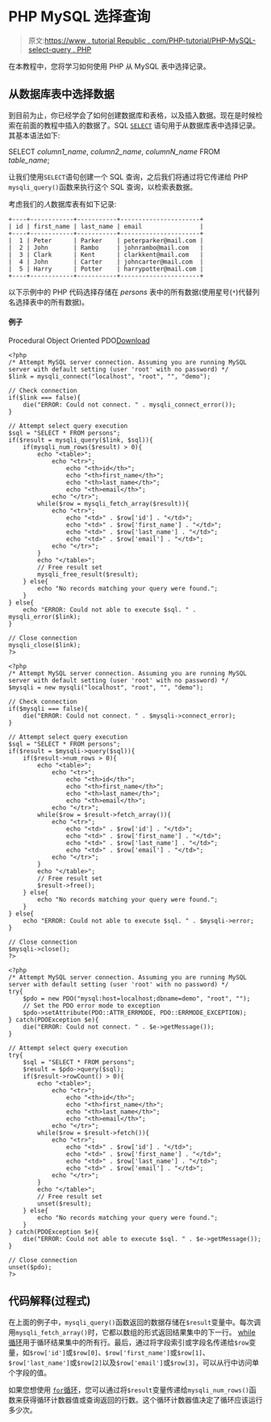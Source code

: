 # PHP MySQL 选择查询

> 原文:[https://www . tutorial Republic . com/PHP-tutorial/PHP-MySQL-select-query . PHP](https://www.tutorialrepublic.com/php-tutorial/php-mysql-select-query.php)

在本教程中，您将学习如何使用 PHP 从 MySQL 表中选择记录。

## 从数据库表中选择数据

到目前为止，你已经学会了如何创建数据库和表格，以及插入数据。现在是时候检索在前面的教程中插入的数据了。SQL [`SELECT`](../sql-tutorial/sql-select-statement.php) 语句用于从数据库表中选择记录。其基本语法如下:

SELECT *column1_name*, *column2_name*, *columnN_name* FROM *table_name*;

让我们使用`SELECT`语句创建一个 SQL 查询，之后我们将通过将它传递给 PHP `mysqli_query()`函数来执行这个 SQL 查询，以检索表数据。

考虑我们的*人*数据库表有如下记录:

```
+----+------------+-----------+----------------------+
| id | first_name | last_name | email                |
+----+------------+-----------+----------------------+
|  1 | Peter      | Parker    | peterparker@mail.com |
|  2 | John       | Rambo     | johnrambo@mail.com   |
|  3 | Clark      | Kent      | clarkkent@mail.com   |
|  4 | John       | Carter    | johncarter@mail.com  |
|  5 | Harry      | Potter    | harrypotter@mail.com |
+----+------------+-----------+----------------------+

```

以下示例中的 PHP 代码选择存储在 *persons* 表中的所有数据(使用星号(`*`)代替列名选择表中的所有数据)。

#### 例子

Procedural Object Oriented PDO[Download](../examples/bin/download-source.php?topic=php&file=mysql-select-query "Download Source Code")

```
<?php
/* Attempt MySQL server connection. Assuming you are running MySQL
server with default setting (user 'root' with no password) */
$link = mysqli_connect("localhost", "root", "", "demo");

// Check connection
if($link === false){
    die("ERROR: Could not connect. " . mysqli_connect_error());
}

// Attempt select query execution
$sql = "SELECT * FROM persons";
if($result = mysqli_query($link, $sql)){
    if(mysqli_num_rows($result) > 0){
        echo "<table>";
            echo "<tr>";
                echo "<th>id</th>";
                echo "<th>first_name</th>";
                echo "<th>last_name</th>";
                echo "<th>email</th>";
            echo "</tr>";
        while($row = mysqli_fetch_array($result)){
            echo "<tr>";
                echo "<td>" . $row['id'] . "</td>";
                echo "<td>" . $row['first_name'] . "</td>";
                echo "<td>" . $row['last_name'] . "</td>";
                echo "<td>" . $row['email'] . "</td>";
            echo "</tr>";
        }
        echo "</table>";
        // Free result set
        mysqli_free_result($result);
    } else{
        echo "No records matching your query were found.";
    }
} else{
    echo "ERROR: Could not able to execute $sql. " . mysqli_error($link);
}

// Close connection
mysqli_close($link);
?>
```

```
<?php
/* Attempt MySQL server connection. Assuming you are running MySQL
server with default setting (user 'root' with no password) */
$mysqli = new mysqli("localhost", "root", "", "demo");

// Check connection
if($mysqli === false){
    die("ERROR: Could not connect. " . $mysqli->connect_error);
}

// Attempt select query execution
$sql = "SELECT * FROM persons";
if($result = $mysqli->query($sql)){
    if($result->num_rows > 0){
        echo "<table>";
            echo "<tr>";
                echo "<th>id</th>";
                echo "<th>first_name</th>";
                echo "<th>last_name</th>";
                echo "<th>email</th>";
            echo "</tr>";
        while($row = $result->fetch_array()){
            echo "<tr>";
                echo "<td>" . $row['id'] . "</td>";
                echo "<td>" . $row['first_name'] . "</td>";
                echo "<td>" . $row['last_name'] . "</td>";
                echo "<td>" . $row['email'] . "</td>";
            echo "</tr>";
        }
        echo "</table>";
        // Free result set
        $result->free();
    } else{
        echo "No records matching your query were found.";
    }
} else{
    echo "ERROR: Could not able to execute $sql. " . $mysqli->error;
}

// Close connection
$mysqli->close();
?>
```

```
<?php
/* Attempt MySQL server connection. Assuming you are running MySQL
server with default setting (user 'root' with no password) */
try{
    $pdo = new PDO("mysql:host=localhost;dbname=demo", "root", "");
    // Set the PDO error mode to exception
    $pdo->setAttribute(PDO::ATTR_ERRMODE, PDO::ERRMODE_EXCEPTION);
} catch(PDOException $e){
    die("ERROR: Could not connect. " . $e->getMessage());
}

// Attempt select query execution
try{
    $sql = "SELECT * FROM persons";   
    $result = $pdo->query($sql);
    if($result->rowCount() > 0){
        echo "<table>";
            echo "<tr>";
                echo "<th>id</th>";
                echo "<th>first_name</th>";
                echo "<th>last_name</th>";
                echo "<th>email</th>";
            echo "</tr>";
        while($row = $result->fetch()){
            echo "<tr>";
                echo "<td>" . $row['id'] . "</td>";
                echo "<td>" . $row['first_name'] . "</td>";
                echo "<td>" . $row['last_name'] . "</td>";
                echo "<td>" . $row['email'] . "</td>";
            echo "</tr>";
        }
        echo "</table>";
        // Free result set
        unset($result);
    } else{
        echo "No records matching your query were found.";
    }
} catch(PDOException $e){
    die("ERROR: Could not able to execute $sql. " . $e->getMessage());
}

// Close connection
unset($pdo);
?>
```

## 代码解释(过程式)

在上面的例子中，`mysqli_query()`函数返回的数据存储在`$result`变量中。每次调用`mysqli_fetch_array()`时，它都以数组的形式返回结果集中的下一行。 [while 循环](php-loops.php)用于循环结果集中的所有行。最后，通过将字段索引或字段名传递给`$row`变量，如`$row['id']`或`$row[0]`、`$row['first_name']`或`$row[1]`、`$row['last_name']`或`$row[2]`以及`$row['email']`或`$row[3]`，可以从行中访问单个字段的值。

如果您想使用 [`for`循环](php-loops.php)，您可以通过将`$result`变量传递给`mysqli_num_rows()`函数来获得循环计数器值或查询返回的行数。这个循环计数器值决定了循环应该运行多少次。